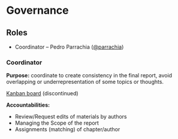 # Governance

## Roles

* Coordinator – Pedro Parrachia \([@parrachia](https://twitter.com/parrachia)\)

### Coordinator

**Purpose:** coordinate to create consistency in the final report, avoid overlapping or underrepresentation of some topics or thoughts.

[Kanban board](https://trello.com/b/FN6VTD0r) \(discontinued\)

**Accountabilities:**

* Review/Request edits of materials by authors
* Managing the Scope of the report
* Assignments \(matching\) of chapter/author

